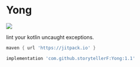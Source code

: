 # Yong

[![](https://jitpack.io/v/storytellerF/Yong.svg)](https://jitpack.io/#storytellerF/Yong)

lint your kotlin uncaught exceptions. 

```groovy
maven { url 'https://jitpack.io' }
```

```groovy
implementation 'com.github.storytellerF:Yong:1.1'
```